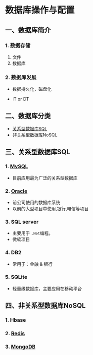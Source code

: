 # 数据库操作与配置

## 一、数据库简介

### 1. 数据存储

1. 文件
2. 数据库

### 2. 数据库发展

- 数据持久化，磁盘化

- IT or DT



## 二、数据库分类

- [关系型数据库SQL](关系型数据库SQL.md)
- 非关系型数据库NoSQL



## 三、关系型数据库SQL

### 1. [MySQL](./MySQL/index.md)

- 目前应用最为广泛的关系型数据库



### 2. [Oracle](./Oracle/index.md)

- 前公司使用的数据库系统
- 以前的大型项目中使用,银行,电信等项目



### 3. SQL server

- 主要用于 `.Net`编程。
- 微软项目



### 4. DB2

- 常用于：金融 & 银行



### 5. SQLite

- 轻量级数据库，主要应用在移动平台



## 四、非关系型数据库NoSQL

### 1. Hbase



### 2. [Redis](./Redis/index.md)



### 3. [MongoDB](./MongoDB/index.md)

